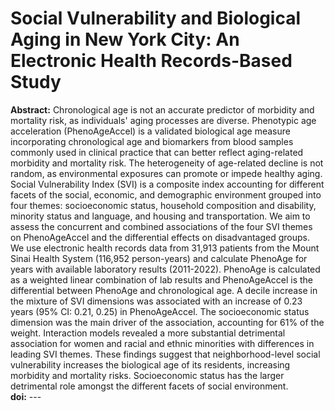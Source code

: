 # Social Vulnerability and Biological Aging in New York City: An Electronic Health Records-Based Study  
**Abstract:** Chronological age is not an accurate predictor of morbidity and mortality risk, as individuals' aging processes are diverse. Phenotypic age acceleration (PhenoAgeAccel) is a validated biological age measure incorporating chronological age and biomarkers from blood samples commonly used in clinical practice that can better reflect aging-related morbidity and mortality risk. The heterogeneity of age-related decline is not random, as environmental exposures can promote or impede healthy aging. Social Vulnerability Index (SVI) is a composite index accounting for different facets of the social, economic, and demographic environment grouped into four themes: socioeconomic status, household composition and disability, minority status and language, and housing and transportation. We aim to assess the concurrent and combined associations of the four SVI themes on PhenoAgeAccel and the differential effects on disadvantaged groups. We use electronic health records data from 31,913 patients from the Mount Sinai Health System (116,952 person-years) and calculate PhenoAge for years with available laboratory results (2011-2022). PhenoAge is calculated as a weighted linear combination of lab results and PhenoAgeAccel is the differential between PhenoAge and chronological age. A decile increase in the mixture of SVI dimensions was associated with an increase of 0.23 years (95% CI: 0.21, 0.25) in PhenoAgeAccel. The socioeconomic status dimension was the main driver of the association, accounting for 61% of the weight. Interaction models revealed a more substantial detrimental association for women and racial and ethnic minorities with differences in leading SVI themes. These findings suggest that neighborhood-level social vulnerability increases the biological age of its residents, increasing morbidity and mortality risks. Socioeconomic status has the larger detrimental role amongst the different facets of social environment.  
**doi:**  ---  
